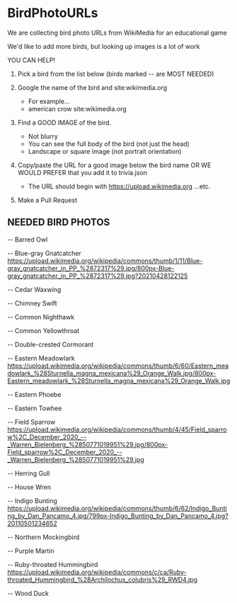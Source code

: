 # BirdPhotoURLs

We are collecting bird photo URLs from WikiMedia for an educational game

We'd like to add more birds, but looking up images is a lot of work

YOU CAN HELP!

1. Pick a bird from the list below (birds marked -- are MOST NEEDED)

2. Google the name of the bird and site:wikimedia.org
   - For example...
   - american crow site:wikimedia.org

3. Find a GOOD IMAGE of the bird.
   - Not blurry
   - You can see the full body of the bird (not just the head)
   - Landscape or square image (not portrait orientation)

4. Copy/paste the URL for a good image below the bird name OR WE WOULD PREFER that you add it to trivia.json
   - The URL should begin with https://upload.wikimedia.org ...etc.

5. Make a Pull Request

## NEEDED BIRD PHOTOS


-- Barred Owl

-- Blue-gray Gnatcatcher
https://upload.wikimedia.org/wikipedia/commons/thumb/1/11/Blue-gray_gnatcatcher_in_PP_%2872317%29.jpg/800px-Blue-gray_gnatcatcher_in_PP_%2872317%29.jpg?20210428122125

-- Cedar Waxwing

-- Chimney Swift

-- Common Nighthawk

-- Common Yellowthroat

-- Double-crested Cormorant

-- Eastern Meadowlark
https://upload.wikimedia.org/wikipedia/commons/thumb/6/60/Eastern_meadowlark_%28Sturnella_magna_mexicana%29_Orange_Walk.jpg/800px-Eastern_meadowlark_%28Sturnella_magna_mexicana%29_Orange_Walk.jpg

-- Eastern Phoebe

-- Eastern Towhee

-- Field Sparrow
https://upload.wikimedia.org/wikipedia/commons/thumb/4/45/Field_sparrow%2C_December_2020_--_Warren_Bielenberg_%2850771019951%29.jpg/800px-Field_sparrow%2C_December_2020_--_Warren_Bielenberg_%2850771019951%29.jpg

-- Herring Gull

-- House Wren

-- Indigo Bunting
https://upload.wikimedia.org/wikipedia/commons/thumb/6/62/Indigo_Bunting_by_Dan_Pancamo_4.jpg/799px-Indigo_Bunting_by_Dan_Pancamo_4.jpg?20110501234652

-- Northern Mockingbird

-- Purple Martin

-- Ruby-throated Hummingbird
https://upload.wikimedia.org/wikipedia/commons/c/ca/Ruby-throated_Hummingbird_%28Archilochus_colubris%29_RWD4.jpg

-- Wood Duck



